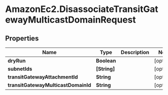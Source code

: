 # AmazonEc2.DisassociateTransitGatewayMulticastDomainRequest

## Properties

Name | Type | Description | Notes
------------ | ------------- | ------------- | -------------
**dryRun** | **Boolean** |  | [optional] 
**subnetIds** | **[String]** |  | [optional] 
**transitGatewayAttachmentId** | **String** |  | [optional] 
**transitGatewayMulticastDomainId** | **String** |  | [optional] 


